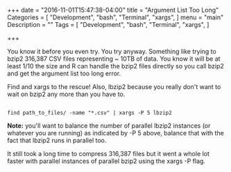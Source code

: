 +++
date = "2016-11-01T15:47:38-04:00"
title = "Argument List Too Long"
Categories = [
  "Development",
  "bash",
  "Terminal",
  "xargs",
]
menu = "main"
Description = ""
Tags = [
  "Development",
  "bash",
  "Terminal",
  "xargs",
]

+++

You know it before you even try.  You try anyway.  Something like trying to bzip2  316,387 CSV files representing ~ 10TB of data.  You know it will be at least 1/10 the size and R can handle the bzip2 files directly so you call bzip2 and get the argument list too long error.  

Find and xargs to the rescue!  Also, lbzip2 because you really don't want to wait on bzip2 any more than you have to.

```{bash}

find path_to_files/ -name "*.csv" | xargs -P 5 lbzip2

```

**Note:** you'll want to balance the number of parallel lbzip2 instances (or whatever you are running) as indicated by -P 5 above, balance that with the fact that lbzip2 runs in parallel too.  

It still took a long time to compress 316,387 files but it went a whole lot faster with parallel instances of parallel bzip2 using the xargs -P flag.

